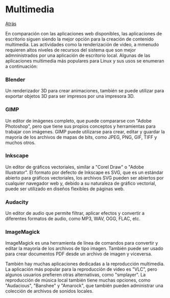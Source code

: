 # Multimedia
<a href=../README.md>Atrás</a>

En comparación con las aplicaciones web disponibles, las aplicaciones de escritorio siguen siendo la mejor opción para la creación de contenido multimedia. Las actividades como la renderización de video, a mmenudo requieren altos niveles de recursos del sistema que son mejor admninistrados por una aplicación de escritorio local. Algunas de las aplicaciones multimedia más populares para Linux y sus usos se enumeran a continuación:

<h3>Blender</h3>
Un renderizador 3D para crear animaciones, también se puede utilizar para exportar objetos 3D para ser impresos por una impresora 3D.

<h3>GIMP</h3>
Un editor de imágenes completo, que puede compararse con "Adobe Photoshop", pero que tiene sus propios conceptos y herramientas para trabajar con imágenes. GIMP puede utilizarse para crear, editar y guardar la mayoría de los archivos de mapas de bits, como JPEG, PNG, GIF, TIFF y muchos otros.

<h3>Inkscape</h3>
Un editor de gráficos vectoriales, similar a "Corel Draw" o "Adobe Illustrator". El formato por defecto de Inkscape es SVG, que es un estándar abierto para gráficos vectoriales, los archivos SVG pueden ser abiertos por cualquier navegador web y, debido a su naturaleza de gráfico vectorial, puede ser utilizado en diseños flexibles de páginas web.

<h3>Audacity</h3>
Un editor de audio que permite filtrar, aplicar efectos y convertir a diferentes formatos de audio, como MP3, WAV, OGG, FLAC, etc.

<h3>ImageMagick</h3>
ImageMagick es una herramienta de línea de comandos para convertir y editar la mayoría de los archivos de tipo imagen. También puede ser usado para crear documentos PDF desde un archivo de imagen y viceversa.

También hay muchas aplicaciones dedicadas a la reproducción multimedia. La aplicación más popular para la reproducción de video es "VLC", pero algunos usuarios prefieren otras alternativas, como "smplayer". La reproducción de música local también tiene muchas opciones, como "Audacious", "Banshee" y "Amarock", que también pueden administrar una colección de archivos de sonidos locales.